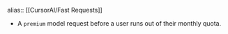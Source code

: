 alias:: [[CursorAI/Fast Requests]]

- A `premium` model request before a user runs out of their monthly quota.